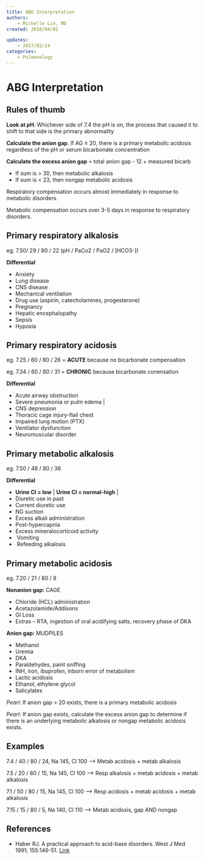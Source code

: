 ```yaml
---
title: ABG Interpretation
authors:
    - Michelle Lin, MD
created: 2010/04/02

updates:
    - 2017/02/24
categories:
    - Pulmonology   
---
```


# ABG Interpretation

## Rules of thumb

**Look at pH**: Whichever side of 7.4 the pH is on, the process that caused it to shift to that side is the primary abnormality

**Calculate the anion gap**. If AG ≥ 20, there is a primary metabolic acidosis regardless of the pH or serum bicarbonate concentration

**Calculate the excess anion gap** = total anion gap - 12 + measured bicarb

- If sum is > 30, then metabolic alkalosis
- If sum is &lt; 23, then nongap metabolic acidosis

Respiratory compensation occurs almost immediately in response to metabolic disorders.

Metabolic compensation occurs over 3-5 days in response to respiratory disorders.

## Primary respiratory alkalosis 

eg. 7.50/ 29 / 80 / 22 (pH / PaCo2 / PaO2 / \[HCO3-])

**Differential**

- Anxiety
- Lung disease
- CNS disease 
- Mechanical ventilation
- Drug use (aspirin, catecholamines, progesterone)
- Pregnancy
- Hepatic encephalopathy
- Sepsis
- Hypoxia

## Primary respiratory acidosis 

eg. 7.25 / 60 / 80 / 26 = **ACUTE** because no bicarbonate compensation

eg. 7.34 / 60 / 80 / 31 = **CHRONIC** because bicarbonate conensation

**Differential**

- Acute airway obstruction
- Severe pneumonia or pulm edema   |
- CNS depression            
- Thoracic cage injury-flail chest
- Impaired lung motion (PTX)
- Ventilator dysfunction          
- Neuromuscular disorder                               

## Primary metabolic alkalosis

eg. 7.50 / 48 / 80 / 36

**Differential**

- **Urine Cl = low**   \| **Urine Cl = normal-high**        \|
- Diuretic use in past 
- Current diuretic use             
- NG suction           
- Excess alkali administration     
- Post-hypercapnia     
- Excess mineralocorticoid activity
-  Vomiting            
-  Refeeding alkalosis             

## Primary metabolic acidosis 

eg. 7.20 / 21 / 80 / 8

**Nonanion gap:** CAGE

- Chloride (HCL) administration 
- Acetazolamide/Addisons
- GI Loss
- Extras – RTA, ingestion of oral acidifying salts, recovery phase of DKA

**Anion gap:** MUDPILES

- Methanol
- Uremia
- DKA
- Paraldehydes, paint sniffing
- INH, iron, ibuprofen, inborn error of metabolism
- Lactic acidosis
- Ethanol, ethylene glycol
- Salicylates

_Pearl_: If anion gap > 20 exists, there is a primary metabolic acidosis

_Pearl_: If anion gap exists, calculate the excess anion gap to determine if there is an underlying metabolic alkalosis or nongap metabolic acidosis exists.

## Examples

7.4 / 40 / 80 / 24, Na 145, Cl 100 --> Metab acidosis + metab alkalosis

7.5 / 20 / 80 / 15, Na 145, Cl 100 --> Resp alkalosis + metab acidosis + metab alkalosis

7.1 / 50 / 80 / 15, Na 145, Cl 100 --> Resp acidosis + metab acidosis + metab alkalosis 

7.15 / 15 / 80 / 5, Na 140, Cl 110 --> Metab acidosis, gap AND nongap

## References

- Haber RJ. A practical approach to acid-base disorders. West J Med 1991; 155:146-51. [Link](http://tmedweb.tulane.edu/mu/owlclub/files/2010/06/Must-Read-Acid-Base-Article-.pdf)
